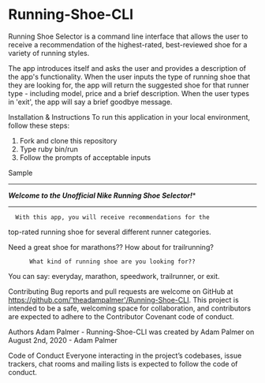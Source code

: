 # Running-Shoe-CLI
Running Shoe Selector is a command line interface that allows the user to receive a recommendation of the highest-rated, best-reviewed shoe for a variety of running styles.

The app introduces itself and asks the user and provides a description of the app's functionality. When the user inputs the type of running shoe that they are looking for, the app will return the suggested shoe for that runner type - including model, price and a brief description. When the user types in 'exit', the app will say a brief goodbye message.

Installation & Instructions
To run this application in your local environment, follow these steps:

1. Fork and clone this repository
2. Type ruby bin/run
3. Follow the prompts of acceptable inputs

Sample
********************************************************************
*******Welcome to the Unofficial Nike Running Shoe Selector!********
********************************************************************

      With this app, you will receive recommendations for the
  top-rated running shoe for several different runner categories.

   Need a great shoe for marathons?? How about for trailrunning?

          What kind of running shoe are you looking for??


You can say: everyday, marathon, speedwork, trailrunner, or exit.


Contributing
Bug reports and pull requests are welcome on GitHub at https://github.com/'theadampalmer'/Running-Shoe-CLI. This project is intended to be a safe, welcoming space for collaboration, and contributors are expected to adhere to the Contributor Covenant code of conduct.

Authors
Adam Palmer - Running-Shoe-CLI was created by Adam Palmer on August 2nd, 2020 - Adam Palmer

Code of Conduct
Everyone interacting in the project’s codebases, issue trackers, chat rooms and mailing lists is expected to follow the code of conduct.


